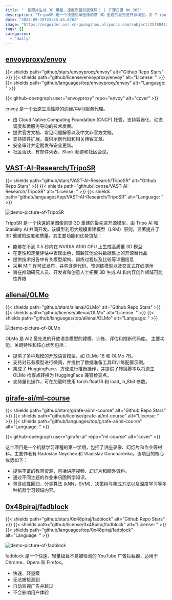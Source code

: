 ```yaml
---
title: "一张照片生成 3D 模型，速度质量双层保障！ | 开源日报 No.365"
description: "TripoSR 是一个快速的单图像前馈 3D 重建的最先进开源模型，由 Tripo AI 和 Stability AI 共同开发。该模型利用大规模重建模型（LRM）原则，显著提升了 3D 重建的速度和质量。"
date: "2024-09-19T23:35:45.076Z"
image: "https://osguider.oss-cn-guangzhou.aliyuncs.com/subject/25f80452fde97bef01f2c9b8dc0c0591.png"
tags: []
categories:
  - "daily"
---
```


## [envoyproxy/envoy](https://github.com/envoyproxy/envoy)

{{< shields path="github/stars/envoyproxy/envoy" alt="Github Repo Stars" >}} {{< shields path="github/license/envoyproxy/envoy" alt="License: " >}} {{< shields path="github/languages/top/envoyproxy/envoy" alt="Language: " >}}

{{< github-opengraph user="envoyproxy" repo="envoy" alt="cover" >}}

envoy 是一个云原生高性能的边缘/中间/服务代理。

- 由 Cloud Native Computing Foundation (CNCF) 托管，支持容器化、动态调度和微服务导向的技术发展。
- 提供官方文档、常见问题解答以及中文非官方文档。
- 支持插件扩展，提供示例代码和相关博客文章。
- 安全审计并定期发布安全更新。
- 社区活跃，有邮件列表、Slack 频道和社区会议。
  
## [VAST-AI-Research/TripoSR](https://github.com/VAST-AI-Research/TripoSR)

{{< shields path="github/stars/VAST-AI-Research/TripoSR" alt="Github Repo Stars" >}} {{< shields path="github/license/VAST-AI-Research/TripoSR" alt="License: " >}} {{< shields path="github/languages/top/VAST-AI-Research/TripoSR" alt="Language: " >}}

![demo-picture-of-TripoSR](https://static.osguider.com/subject/github/VAST-AI-Research/TripoSR/76d7fd76fa507916f1a8e9d617503692.gif)

TripoSR 是一个快速的单图像前馈 3D 重建的最先进开源模型，由 Tripo AI 和 Stability AI 共同开发。该模型利用大规模重建模型（LRM）原则，显著提升了 3D 重建的速度和质量。其主要功能和优势包括：

- 能够在不到 0.5 秒内在 NVIDIA A100 GPU 上生成高质量 3D 模型
- 在定性和定量评估中表现出色，超越其他公共数据集上的开源替代品
- 提供技术报告中有关模型架构、训练过程以及比较等详细信息
- 采用 MIT 许可证发布，并包含源代码、预训练模型以及交互式在线演示
- 旨在推动研究人员、开发者和创意人士拓展 3D 生成 AI 和内容创作领域可能性界限
  
## [allenai/OLMo](https://github.com/allenai/OLMo)

{{< shields path="github/stars/allenai/OLMo" alt="Github Repo Stars" >}} {{< shields path="github/license/allenai/OLMo" alt="License: " >}} {{< shields path="github/languages/top/allenai/OLMo" alt="Language: " >}}

![demo-picture-of-OLMo](https://static.osguider.com/subject/github/allenai/OLMo/e23f465a5847ff70cb496edf3d4b482f.gif)

OLMo 是 AI2 最先进的开放语言模型的建模、训练、评估和推断代码库。
主要功能、关键特性和核心优势包括：

- 提供了多种规模的开放语言模型，如 OLMo 1B 和 OLMo 7B。
- 支持对已有模型进行微调，并提供了数据准备工具和训练配置示例。
- 集成了 HuggingFace，方便进行推断操作，并提供了转换脚本以将原生 OLMo 检查点转换为 HuggingFace 兼容检查点。
- 支持量化操作，可在加载时使用 torch.float16 和 load_in_8bit 参数。
  
## [girafe-ai/ml-course](https://github.com/girafe-ai/ml-course)

{{< shields path="github/stars/girafe-ai/ml-course" alt="Github Repo Stars" >}} {{< shields path="github/license/girafe-ai/ml-course" alt="License: " >}} {{< shields path="github/languages/top/girafe-ai/ml-course" alt="Language: " >}}

{{< github-opengraph user="girafe-ai" repo="ml-course" alt="cover" >}}

这个项目是一个机器学习课程的第一学期，包括了讲座录像、幻灯片和作业等材料。主要作者有 Radoslav Neychev 和 Vladislav Goncharenko。该项目的核心优势如下：

- 提供丰富的教育资源，包括讲座视频、幻灯片和额外资料。
- 通过不同主题的作业来巩固所学知识。
- 包含线性回归、分类算法 (kNN，SVM)、决策树与集成方法以及深度学习等多种机器学习领域内容。
  
## [0x48piraj/fadblock](https://github.com/0x48piraj/fadblock)

{{< shields path="github/stars/0x48piraj/fadblock" alt="Github Repo Stars" >}} {{< shields path="github/license/0x48piraj/fadblock" alt="License: " >}} {{< shields path="github/languages/top/0x48piraj/fadblock" alt="Language: " >}}

![demo-picture-of-fadblock](https://static.osguider.com/subject/github/0x48piraj/fadblock/0a0ccb4a62f361f4f39389b34e1f4dea.gif)

fadblock 是一个快速、轻量级且不易被检测的 YouTube 广告拦截器，适用于 Chrome、Opera 和 Firefox。

- 快速、轻量级
- 无法被检测到
- 自动监视广告并跳过
- 不会影响用户体验
  

